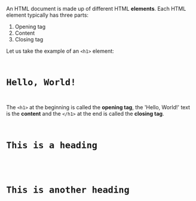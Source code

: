 An HTML document is made up of different HTML **elements**. Each HTML element typically has three parts:

1. Opening tag
2. Content
3. Closing tag

<a/> <!-- Empty tag to end list -->

Let us take the example of an `<h1>` element:

<codeblock language="html" type="lesson">
<code>
<h1>Hello, World!</h1>
</code>
</codeblock>

The `<h1>` at the beginning is called the **opening tag**, the 'Hello, World!' text is the **content** and the `</h1>` at the end is called the **closing tag**.

<codeblock language="html" type="lesson">
<code>
<h1>This is a heading</h1>
<br>
<h1>This is another heading</h1>
</code>
</codeblock>